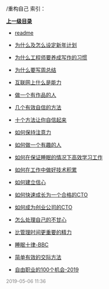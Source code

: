 /重构自己 索引：


**[上一级目录](/index.md)**

- [readme](/重构自己/readme.md)

- [为什么及怎么设定新年计划](/重构自己/为什么及怎么设定新年计划.md)

- [为什么工程师要养成写作的习惯](/重构自己/为什么工程师要养成写作的习惯.md)

- [为什么要写周总结](/重构自己/为什么要写周总结.md)

- [互联网上什么是能力](/重构自己/互联网上什么是能力.md)

- [做一个有作品的人](/重构自己/做一个有作品的人.md)

- [几个有效自信的方法](/重构自己/几个有效自信的方法.md)

- [十个方法让你自信起来](/重构自己/十个方法让你自信起来.md)

- [如何保持注意力](/重构自己/如何保持注意力.md)

- [如何做一个有趣的人](/重构自己/如何做一个有趣的人.md)

- [如何在保证睡眠的情况下高效学习工作](/重构自己/如何在保证睡眠的情况下高效学习工作.md)

- [如何在工作中做好技术积累](/重构自己/如何在工作中做好技术积累.md)

- [如何建立信心](/重构自己/如何建立信心.md)

- [如何快速成长为一个合格的CTO](/重构自己/如何快速成长为一个合格的CTO.md)

- [如何成为创业公司的CTO](/重构自己/如何成为创业公司的CTO.md)

- [怎么处理自己的不甘心](/重构自己/怎么处理自己的不甘心.md)

- [比管理时间更重要的精力](/重构自己/比管理时间更重要的精力.md)

- [睡眠十律-BBC](/重构自己/睡眠十律-BBC.md)

- [简单有效的交际方法](/重构自己/简单有效的交际方法.md)

- [自由职业的100个机会-2019](/重构自己/自由职业的100个机会-2019.md)


<font size=2 color='grey'> 2019-05-06 11:36 </font>